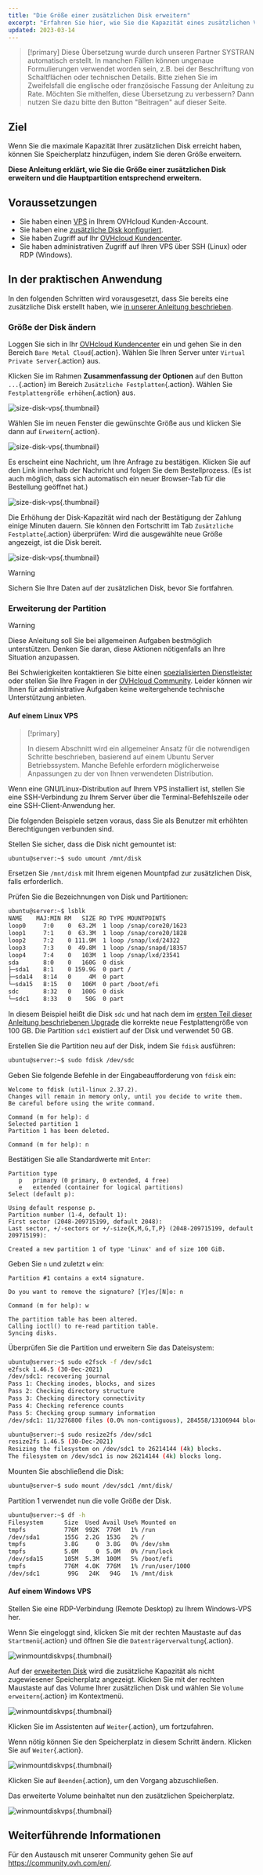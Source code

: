 ```yaml
---
title: "Die Größe einer zusätzlichen Disk erweitern"
excerpt: "Erfahren Sie hier, wie Sie die Kapazität eines zusätzlichen Volumes vergrößern und die Hauptpartition anpassen"
updated: 2023-03-14
---
```


> [!primary]
> Diese Übersetzung wurde durch unseren Partner SYSTRAN automatisch erstellt. In manchen Fällen können ungenaue Formulierungen verwendet worden sein, z.B. bei der Beschriftung von Schaltflächen oder technischen Details. Bitte ziehen Sie im Zweifelsfall die englische oder französische Fassung der Anleitung zu Rate. Möchten Sie mithelfen, diese Übersetzung zu verbessern? Dann nutzen Sie dazu bitte den Button "Beitragen" auf dieser Seite.
>

## Ziel

Wenn Sie die maximale Kapazität Ihrer zusätzlichen Disk erreicht haben, können Sie Speicherplatz hinzufügen, indem Sie deren Größe erweitern. 

**Diese Anleitung erklärt, wie Sie die Größe einer zusätzlichen Disk erweitern und die Hauptpartition entsprechend erweitern.**

## Voraussetzungen

- Sie haben einen [VPS](https://www.ovhcloud.com/de/vps/) in Ihrem OVHcloud Kunden-Account.
- Sie haben eine [zusätzliche Disk konfiguriert](config_additional_disk1.).
- Sie haben Zugriff auf Ihr [OVHcloud Kundencenter](https://www.ovh.com/auth/?action=gotomanager&from=https://www.ovh.de/&ovhSubsidiary=de).
- Sie haben administrativen Zugriff auf Ihren VPS über SSH (Linux) oder RDP (Windows).

## In der praktischen Anwendung

In den folgenden Schritten wird vorausgesetzt, dass Sie bereits eine zusätzliche Disk erstellt haben, wie [in unserer Anleitung beschrieben](config_additional_disk1.).

### Größe der Disk ändern <a name="extend"></a>

Loggen Sie sich in Ihr [OVHcloud Kundencenter](https://www.ovh.com/auth/?action=gotomanager&from=https://www.ovh.de/&ovhSubsidiary=de) ein und gehen Sie in den Bereich `Bare Metal Cloud`{.action}. Wählen Sie Ihren Server unter `Virtual Private Server`{.action} aus.

Klicken Sie im Rahmen **Zusammenfassung der Optionen** auf den Button `...`{.action} im Bereich `Zusätzliche Festplatten`{.action}. Wählen Sie `Festplattengröße erhöhen`{.action} aus.
 
![size-disk-vps](increase_disk_vps01.png){.thumbnail}

Wählen Sie im neuen Fenster die gewünschte Größe aus und klicken Sie dann auf `Erweitern`{.action}.

![size-disk-vps](increase_disk_vps02.png){.thumbnail}

Es erscheint eine Nachricht, um Ihre Anfrage zu bestätigen. Klicken Sie auf den Link innerhalb der Nachricht und folgen Sie dem Bestellprozess. (Es ist auch möglich, dass sich automatisch ein neuer Browser-Tab für die Bestellung geöffnet hat.)

![size-disk-vps](increase_disk_vps03.png){.thumbnail}

Die Erhöhung der Disk-Kapazität wird nach der Bestätigung der Zahlung einige Minuten dauern. Sie können den Fortschritt im Tab `Zusätzliche Festplatte`{.action} überprüfen: Wird die ausgewählte neue Größe angezeigt, ist die Disk bereit.

![size-disk-vps](increase_disk_vps04.png){.thumbnail}

> [!warning]
>
> Sichern Sie Ihre Daten auf der zusätzlichen Disk, bevor Sie fortfahren.
>

### Erweiterung der Partition

> [!warning]
>Diese Anleitung soll Sie bei allgemeinen Aufgaben bestmöglich unterstützen. Denken Sie daran, diese Aktionen nötigenfalls an Ihre Situation anzupassen.
>
> Bei Schwierigkeiten kontaktieren Sie bitte einen [spezialisierten Dienstleister](https://partner.ovhcloud.com/de/directory/) oder stellen Sie Ihre Fragen in der [OVHcloud Community](https://community.ovh.com/en/). Leider können wir Ihnen für administrative Aufgaben keine weitergehende technische Unterstützung anbieten. 
>

#### Auf einem Linux VPS

> [!primary]
>
> In diesem Abschnitt wird ein allgemeiner Ansatz für die notwendigen Schritte beschrieben, basierend auf einem Ubuntu Server Betriebssystem. Manche Befehle erfordern möglicherweise Anpassungen zu der von Ihnen verwendeten Distribution.
>

Wenn eine GNU/Linux-Distribution auf Ihrem VPS installiert ist, stellen Sie eine SSH-Verbindung zu Ihrem Server über die Terminal-Befehlszeile oder eine SSH-Client-Anwendung her.

Die folgenden Beispiele setzen voraus, dass Sie als Benutzer mit erhöhten Berechtigungen verbunden sind.

Stellen Sie sicher, dass die Disk nicht gemountet ist:

```bash
ubuntu@server:~$ sudo umount /mnt/disk
```

Ersetzen Sie `/mnt/disk` mit Ihrem eigenen Mountpfad zur zusätzlichen Disk, falls erforderlich.

Prüfen Sie die Bezeichnungen von Disk und Partitionen:

```bash
ubuntu@server:~$ lsblk
NAME    MAJ:MIN RM   SIZE RO TYPE MOUNTPOINTS
loop0     7:0    0  63.2M  1 loop /snap/core20/1623
loop1     7:1    0  63.3M  1 loop /snap/core20/1828
loop2     7:2    0 111.9M  1 loop /snap/lxd/24322
loop3     7:3    0  49.8M  1 loop /snap/snapd/18357
loop4     7:4    0   103M  1 loop /snap/lxd/23541
sda       8:0    0   160G  0 disk
├─sda1    8:1    0 159.9G  0 part /
├─sda14   8:14   0     4M  0 part
└─sda15   8:15   0   106M  0 part /boot/efi
sdc       8:32   0   100G  0 disk
└─sdc1    8:33   0    50G  0 part 
```

In diesem Beispiel heißt die Disk `sdc` und hat nach dem im [ersten Teil dieser Anleitung beschriebenen Upgrade](#extend.) die korrekte neue Festplattengröße von 100 GB. Die Partition `sdc1` existiert auf der Disk und verwendet 50 GB.

Erstellen Sie die Partition neu auf der Disk, indem Sie `fdisk` ausführen:

```bash
ubuntu@server:~$ sudo fdisk /dev/sdc
```

Geben Sie folgende Befehle in der Eingabeaufforderung von `fdisk` ein:

```console
Welcome to fdisk (util-linux 2.37.2).
Changes will remain in memory only, until you decide to write them.
Be careful before using the write command.

Command (m for help): d
Selected partition 1
Partition 1 has been deleted.

Command (m for help): n
```

Bestätigen Sie alle Standardwerte mit `Enter`:

```console
Partition type
   p   primary (0 primary, 0 extended, 4 free)
   e   extended (container for logical partitions)
Select (default p):

Using default response p.
Partition number (1-4, default 1):
First sector (2048-209715199, default 2048):
Last sector, +/-sectors or +/-size{K,M,G,T,P} (2048-209715199, default 209715199):

Created a new partition 1 of type 'Linux' and of size 100 GiB.
```

Geben Sie `n` und zuletzt `w` ein:

```console
Partition #1 contains a ext4 signature.

Do you want to remove the signature? [Y]es/[N]o: n

Command (m for help): w

The partition table has been altered.
Calling ioctl() to re-read partition table.
Syncing disks.
```

Überprüfen Sie die Partition und erweitern Sie das Dateisystem:

```bash
ubuntu@server:~$ sudo e2fsck -f /dev/sdc1
e2fsck 1.46.5 (30-Dec-2021)
/dev/sdc1: recovering journal
Pass 1: Checking inodes, blocks, and sizes
Pass 2: Checking directory structure
Pass 3: Checking directory connectivity
Pass 4: Checking reference counts
Pass 5: Checking group summary information
/dev/sdc1: 11/3276800 files (0.0% non-contiguous), 284558/13106944 blocks
```
```bash
ubuntu@server:~$ sudo resize2fs /dev/sdc1
resize2fs 1.46.5 (30-Dec-2021)
Resizing the filesystem on /dev/sdc1 to 26214144 (4k) blocks.
The filesystem on /dev/sdc1 is now 26214144 (4k) blocks long.
```

Mounten Sie abschließend die Disk:

```bash
ubuntu@server~$ sudo mount /dev/sdc1 /mnt/disk/
```

Partition 1 verwendet nun die volle Größe der Disk.

```bash
ubuntu@server:~$ df -h
Filesystem      Size  Used Avail Use% Mounted on
tmpfs           776M  992K  776M   1% /run
/dev/sda1       155G  2.2G  153G   2% /
tmpfs           3.8G     0  3.8G   0% /dev/shm
tmpfs           5.0M     0  5.0M   0% /run/lock
/dev/sda15      105M  5.3M  100M   5% /boot/efi
tmpfs           776M  4.0K  776M   1% /run/user/1000
/dev/sdc1        99G   24K   94G   1% /mnt/disk
```

#### Auf einem Windows VPS

Stellen Sie eine RDP-Verbindung (Remote Desktop) zu Ihrem Windows-VPS her.

Wenn Sie eingeloggt sind, klicken Sie mit der rechten Maustaste auf das `Startmenü`{.action} und öffnen Sie die `Datenträgerverwaltung`{.action}.

![winmountdiskvps](increase_disk_vps05.png){.thumbnail}

Auf der [erweiterten Disk](#extend.) wird die zusätzliche Kapazität als nicht zugewiesener Speicherplatz angezeigt. Klicken Sie mit der rechten Maustaste auf das Volume Ihrer zusätzlichen Disk und wählen Sie `Volume erweitern`{.action} im Kontextmenü.

![winmountdiskvps](increase_disk_vps06.png){.thumbnail}

Klicken Sie im Assistenten auf `Weiter`{.action}, um fortzufahren.

Wenn nötig können Sie den Speicherplatz in diesem Schritt ändern. Klicken Sie auf `Weiter`{.action}.

![winmountdiskvps](increase_disk_vps07.png){.thumbnail}

Klicken Sie auf `Beenden`{.action}, um den Vorgang abzuschließen.

Das erweiterte Volume beinhaltet nun den zusätzlichen Speicherplatz.

![winmountdiskvps](increase_disk_vps08.png){.thumbnail}

## Weiterführende Informationen

Für den Austausch mit unserer Community gehen Sie auf <https://community.ovh.com/en/>.
